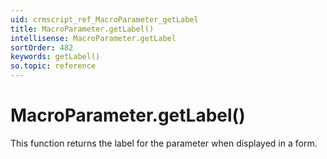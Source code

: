 ```yaml
---
uid: crmscript_ref_MacroParameter_getLabel
title: MacroParameter.getLabel()
intellisense: MacroParameter.getLabel
sortOrder: 482
keywords: getLabel()
so.topic: reference
---
```


# MacroParameter.getLabel()

This function returns the label for the parameter when displayed in a form.

